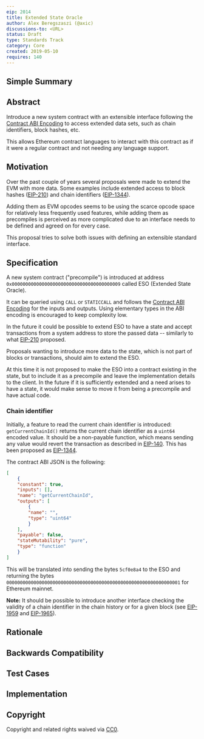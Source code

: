 ```yaml
---
eip: 2014
title: Extended State Oracle
author: Alex Beregszaszi (@axic)
discussions-to: <URL>
status: Draft
type: Standards Track
category: Core
created: 2019-05-10
requires: 140
---
```


## Simple Summary
<!--"If you can't explain it simply, you don't understand it well enough." Provide a simplified and layman-accessible explanation of the EIP.-->

## Abstract

Introduce a new system contract with an extensible interface following the [Contract ABI Encoding] to access extended data sets, such as chain identifiers, block hashes, etc.

This allows Ethereum contract languages to interact with this contract as if it were a regular contract and not needing any language support.

## Motivation

Over the past couple of years several proposals were made to extend the EVM with more data. Some examples include extended access to block hashes ([EIP-210]) and chain identifiers ([EIP-1344]).

Adding them as EVM opcodes seems to be using the scarce opcode space for relatively less frequently used features, while adding them as precompiles is perceived as more complicated due to an interface
needs to be defined and agreed on for every case.

This proposal tries to solve both issues with defining an extensible standard interface.

## Specification

A new system contract ("precompile") is introduced at address `0x0000000000000000000000000000000000000009` called ESO (Extended State Oracle).

It can be queried using `CALL` or `STATICCALL` and follows the [Contract ABI Encoding] for the inputs and outputs. Using elementary types in the ABI encoding is encouraged to keep complexity low.

In the future it could be possible to extend ESO to have a state and accept transactions from a system address to store the passed data -- similarly to what [EIP-210] proposed.

Proposals wanting to introduce more data to the state, which is not part of blocks or transactions, should aim to extend the ESO.

At this time it is not proposed to make the ESO into a contract existing in the state, but to include it as a precompile and leave the implementation details to the client.
In the future if it is sufficiently extended and a need arises to have a state, it would make sense to move it from being a precompile and have actual code.

### Chain identifier

Initially, a feature to read the current chain identifier is introduced: `getCurrentChainId()` returns the current chain identifier as a `uint64` encoded value.
It should be a non-payable function, which means sending any value would revert the transaction as described in [EIP-140].
This has been proposed as [EIP-1344].

The contract ABI JSON is the following:
```json
[
    {
	"constant": true,
	"inputs": [],
	"name": "getCurrentChainId",
	"outputs": [
	    {
		"name": "",
		"type": "uint64"
	    }
	],
	"payable": false,
	"stateMutability": "pure",
	"type": "function"
    }
]
```

This will be translated into sending the bytes `5cf0e8a4` to the ESO and returning the bytes `0000000000000000000000000000000000000000000000000000000000000001` for Ethereum mainnet.

**Note:** It should be possible to introduce another interface checking the validity of a chain identifier in the chain history or for a given block (see [EIP-1959] and [EIP-1965]).

## Rationale
<!--The rationale fleshes out the specification by describing what motivated the design and why particular design decisions were made. It should describe alternate designs that were considered and related work, e.g. how the feature is supported in other languages. The rationale may also provide evidence of consensus within the community, and should discuss important objections or concerns raised during discussion.-->

## Backwards Compatibility
<!--All EIPs that introduce backwards incompatibilities must include a section describing these incompatibilities and their severity. The EIP must explain how the author proposes to deal with these incompatibilities. EIP submissions without a sufficient backwards compatibility treatise may be rejected outright.-->

## Test Cases
<!--Test cases for an implementation are mandatory for EIPs that are affecting consensus changes. Other EIPs can choose to include links to test cases if applicable.-->

## Implementation
<!--The implementations must be completed before any EIP is given status "Final", but it need not be completed before the EIP is accepted. While there is merit to the approach of reaching consensus on the specification and rationale before writing code, the principle of "rough consensus and running code" is still useful when it comes to resolving many discussions of API details.-->

## Copyright
Copyright and related rights waived via [CC0](https://creativecommons.org/publicdomain/zero/1.0/).

[Contract ABI Encoding]: https://solidity.readthedocs.io/en/latest/abi-spec.html
[EIP-140]: https://eips.ethereum.org/EIPS/eip-140
[EIP-210]: https://eips.ethereum.org/EIPS/eip-210
[EIP-1344]: https://eips.ethereum.org/EIPS/eip-1344
[EIP-1959]: https://github.com/ethereum/EIPs/pull/1959
[EIP-1965]: https://github.com/ethereum/EIPs/pull/1965
